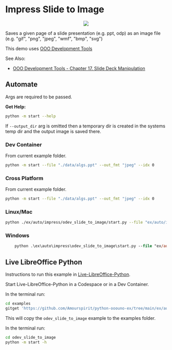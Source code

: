 # Impress Slide to Image

<p align="center">
    <img src="https://user-images.githubusercontent.com/4193389/198423388-f8845bec-781a-42ef-b8cf-20bb13b9cb43.png">
</p>

Saves a given page of a slide presentation (e.g. ppt, odp) as an image file (e.g. "gif", "png", "jpeg", "wmf", "bmp", "svg")

This demo uses [OOO Development Tools]

See Also:

- [OOO Development Tools - Chapter 17. Slide Deck Manipulation](https://python-ooo-dev-tools.readthedocs.io/en/latest/odev/part3/chapter17.html)

## Automate

Args are required to be passed.

**Get Help:**

```sh
python -m start --help
```

If `--output_dir` arg is omitted then a temporary dir is created in the systems temp dir and the output image is saved there.

### Dev Container

From current example folder.

```sh
python -m start --file "./data/algs.ppt" --out_fmt "jpeg" --idx 0
```

### Cross Platform

From current example folder.

```sh
python -m start --file "./data/algs.ppt" --out_fmt "jpeg" --idx 0
```

### Linux/Mac

```sh
python ./ex/auto/impress/odev_slide_to_image/start.py --file "ex/auto/impress/odev_slide_to_image/data/algs.ppt" --out_fmt "jpeg" --idx 0
```

### Windows

```ps
    python .\ex\auto\impress\odev_slide_to_image\start.py --file "ex/auto/impress/odev_slide_to_image/data/algs.ppt" --out_fmt "jpeg" --idx 0
```

## Live LibreOffice Python

Instructions to run this example in [Live-LibreOffice-Python](https://github.com/Amourspirit/live-libreoffice-python).

Start Live-LibreOffice-Python in a Codespace or in a Dev Container.

In the terminal run:

```bash
cd examples
gitget 'https://github.com/Amourspirit/python-ooouno-ex/tree/main/ex/auto/impress/odev_slide_to_image'
```

This will copy the `odev_slide_to_image` example to the examples folder.

In the terminal run:

```bash
cd odev_slide_to_image
python -m start -h
```

[OOO Development Tools]: https://python-ooo-dev-tools.readthedocs.io/en/latest/
